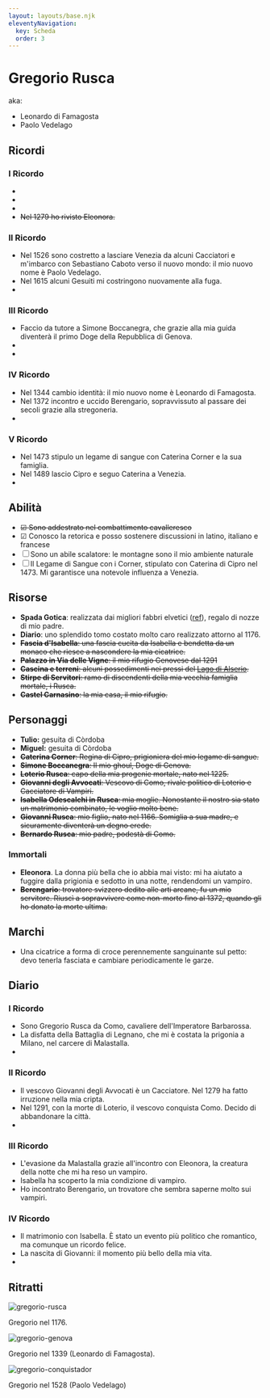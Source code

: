 ```yaml
---
layout: layouts/base.njk
eleventyNavigation:
  key: Scheda
  order: 3
---
```


# Gregorio Rusca

aka: 
* Leonardo di Famagosta
* Paolo Vedelago

## Ricordi

### I Ricordo 
* 
* 
*
* ~~Nel 1279 ho rivisto Eleonora.~~

### II Ricordo
* Nel 1526 sono costretto a lasciare Venezia da alcuni Cacciatori e m'imbarco con Sebastiano Caboto verso il nuovo mondo: il mio nuovo nome è Paolo Vedelago.
* Nel 1615 alcuni Gesuiti mi costringono nuovamente alla fuga.
*

### III Ricordo
* Faccio da tutore a Simone Boccanegra, che grazie alla mia guida diventerà il primo Doge della Repubblica di Genova.
*
*
### IV Ricordo
* Nel 1344 cambio identità: il mio nuovo nome è Leonardo di Famagosta.
* Nel 1372 incontro e uccido Berengario, sopravvissuto al passare dei secoli grazie alla stregoneria.
*
### V Ricordo
* Nel 1473 stipulo un legame di sangue con Caterina Corner e la sua famiglia.
* Nel 1489 lascio Cipro e seguo Caterina a Venezia.
*

## Abilità

* ~~☑ Sono addestrato nel combattimento cavalleresco~~
* ☑ Conosco la retorica e posso sostenere discussioni in latino, italiano e francese
* ☐ Sono un abile scalatore: le montagne sono il mio ambiente naturale
* ☐ Il Legame di Sangue con i Corner, stipulato con Caterina di Cipro nel 1473. Mi garantisce una notevole influenza a Venezia.  

## Risorse

* **Spada Gotica**: realizzata dai migliori fabbri elvetici ([ref](https://www.pananti.com/it/asta-0140/spada-gotica-61330-61278)), regalo di nozze di mio padre.
* **Diario**: uno splendido tomo costato molto caro realizzato attorno al 1176.
* ~~**Fascia d'Isabella**: una fascia cucita da Isabella e bendetta da un monaco che riesce a nascondere la mia cicatrice.~~
* ~~**Palazzo in Via delle Vigne**: il mio rifugio Genovese dal 1291~~
* ~~**Cascina e terreni**: alcuni possedimenti nei pressi del [Lago di Alserio](https://it.wikipedia.org/wiki/Lago_di_Alserio).~~
* ~~**Stirpe di Servitori**: ramo di discendenti della mia vecchia famiglia mortale, i Rusca.~~
* ~~**Castel Carnasino**: la mia casa, il mio rifugio.~~

## Personaggi

* **Tulio:** gesuita di Còrdoba
* **Miguel:** gesuita di Còrdoba
* ~~**Caterina Corner**: Regina di Cipro, prigioniera del mio legame di sangue.~~  
* ~~**Simone Boccanegra**: Il mio ghoul, Doge di Genova.~~
* ~~**Loterio Rusca**: capo della mia progenie mortale, nato nel 1225.~~
* ~~**Giovanni degli Avvocati**: Vescovo di Como, rivale politico di Loterio e Cacciatore di Vampiri.~~
* ~~**Isabella Odescalchi in Rusca**: mia moglie. Nonostante il nostro sia stato un matrimonio combinato, le voglio molto bene.~~
* ~~**Giovanni Rusca**: mio figlio, nato nel 1166. Somiglia a sua madre, e sicuramente diventerà un degno erede.~~
* ~~**Bernardo Rusca**: mio padre, podestà di Como.~~

### Immortali

* **Eleonora**. La donna più bella che io abbia mai visto: mi ha aiutato a fuggire dalla prigionia e sedotto in una notte, rendendomi un vampiro.
* ~~**Berengario**: trovatore svizzero dedito alle arti arcane, fu un mio servitore. Riuscì a sopravvivere come non-morto fino al 1372, quando gli ho donato la morte ultima.~~

## Marchi

* Una cicatrice a forma di croce perennemente sanguinante sul petto: devo tenerla fasciata e cambiare periodicamente le garze.

## Diario


### I Ricordo 
* Sono Gregorio Rusca da Como, cavaliere dell'Imperatore Barbarossa. 
* La disfatta della Battaglia di Legnano, che mi è costata la prigonia a Milano, nel carcere di Malastalla.
* 

### II Ricordo
* Il vescovo Giovanni degli Avvocati è un Cacciatore. Nel 1279 ha fatto irruzione nella mia cripta.
* Nel 1291, con la morte di Loterio, il vescovo conquista Como. Decido di abbandonare la città.
*
### III Ricordo
* L'evasione da Malastalla grazie all'incontro con Eleonora, la creatura della notte che mi ha reso un vampiro.
* Isabella ha scoperto la mia condizione di vampiro.
* Ho incontrato Berengario, un trovatore che sembra saperne molto sui vampiri.
### IV Ricordo
* Il matrimonio con Isabella. È stato un evento più politico che romantico, ma comunque un ricordo felice.
* La nascita di Giovanni: il momento più bello della mia vita.
*

## Ritratti

![gregorio-rusca](/img/gregorio-rusca.jpeg)

Gregorio nel 1176.

![gregorio-genova](/img/gregorio-genova.jpeg)

Gregorio nel 1339 (Leonardo di Famagosta).

![gregorio-conquistador](/img/gregorio-conquistador.jpeg)

Gregorio nel 1528 (Paolo Vedelago)